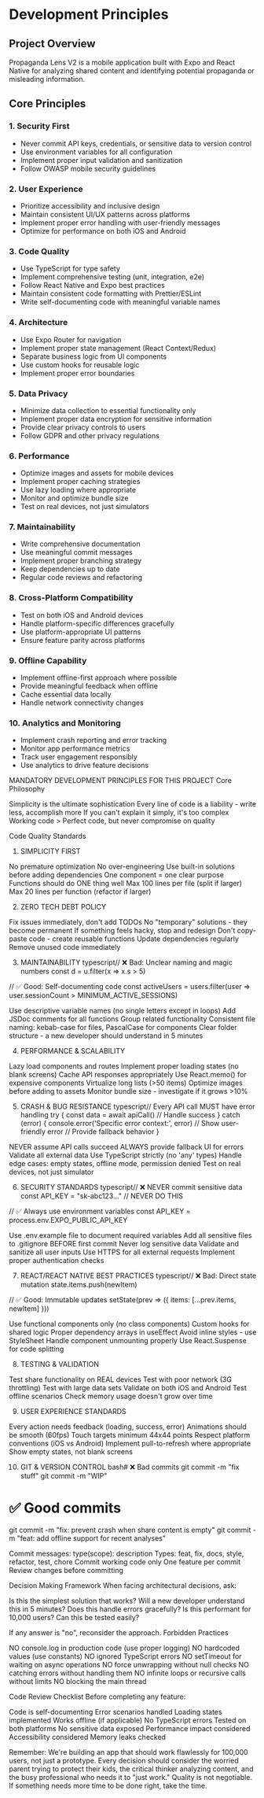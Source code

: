 # Development Principles

## Project Overview
Propaganda Lens V2 is a mobile application built with Expo and React Native for analyzing shared content and identifying potential propaganda or misleading information.

## Core Principles

### 1. Security First
- Never commit API keys, credentials, or sensitive data to version control
- Use environment variables for all configuration
- Implement proper input validation and sanitization
- Follow OWASP mobile security guidelines

### 2. User Experience
- Prioritize accessibility and inclusive design
- Maintain consistent UI/UX patterns across platforms
- Implement proper error handling with user-friendly messages
- Optimize for performance on both iOS and Android

### 3. Code Quality
- Use TypeScript for type safety
- Implement comprehensive testing (unit, integration, e2e)
- Follow React Native and Expo best practices
- Maintain consistent code formatting with Prettier/ESLint
- Write self-documenting code with meaningful variable names

### 4. Architecture
- Use Expo Router for navigation
- Implement proper state management (React Context/Redux)
- Separate business logic from UI components
- Use custom hooks for reusable logic
- Implement proper error boundaries

### 5. Data Privacy
- Minimize data collection to essential functionality only
- Implement proper data encryption for sensitive information
- Provide clear privacy controls to users
- Follow GDPR and other privacy regulations

### 6. Performance
- Optimize images and assets for mobile devices
- Implement proper caching strategies
- Use lazy loading where appropriate
- Monitor and optimize bundle size
- Test on real devices, not just simulators

### 7. Maintainability
- Write comprehensive documentation
- Use meaningful commit messages
- Implement proper branching strategy
- Keep dependencies up to date
- Regular code reviews and refactoring

### 8. Cross-Platform Compatibility
- Test on both iOS and Android devices
- Handle platform-specific differences gracefully
- Use platform-appropriate UI patterns
- Ensure feature parity across platforms

### 9. Offline Capability
- Implement offline-first approach where possible
- Provide meaningful feedback when offline
- Cache essential data locally
- Handle network connectivity changes

### 10. Analytics and Monitoring
- Implement crash reporting and error tracking
- Monitor app performance metrics
- Track user engagement responsibly
- Use analytics to drive feature decisions


MANDATORY DEVELOPMENT PRINCIPLES FOR THIS PROJECT
Core Philosophy

Simplicity is the ultimate sophistication
Every line of code is a liability - write less, accomplish more
If you can't explain it simply, it's too complex
Working code > Perfect code, but never compromise on quality

Code Quality Standards
1. SIMPLICITY FIRST

No premature optimization
No over-engineering
Use built-in solutions before adding dependencies
One component = one clear purpose
Functions should do ONE thing well
Max 100 lines per file (split if larger)
Max 20 lines per function (refactor if larger)

2. ZERO TECH DEBT POLICY

Fix issues immediately, don't add TODOs
No "temporary" solutions - they become permanent
If something feels hacky, stop and redesign
Don't copy-paste code - create reusable functions
Update dependencies regularly
Remove unused code immediately

3. MAINTAINABILITY
typescript// ❌ Bad: Unclear naming and magic numbers
const d = u.filter(x => x.s > 5)

// ✅ Good: Self-documenting code
const activeUsers = users.filter(user => user.sessionCount > MINIMUM_ACTIVE_SESSIONS)

Use descriptive variable names (no single letters except in loops)
Add JSDoc comments for all functions
Group related functionality
Consistent file naming: kebab-case for files, PascalCase for components
Clear folder structure - a new developer should understand in 5 minutes

4. PERFORMANCE & SCALABILITY

Lazy load components and routes
Implement proper loading states (no blank screens)
Cache API responses appropriately
Use React.memo() for expensive components
Virtualize long lists (>50 items)
Optimize images before adding to assets
Monitor bundle size - investigate if it grows >10%

5. CRASH & BUG RESISTANCE
typescript// Every API call MUST have error handling
try {
  const data = await apiCall()
  // Handle success
} catch (error) {
  console.error('Specific error context:', error)
  // Show user-friendly error
  // Provide fallback behavior
}

NEVER assume API calls succeed
ALWAYS provide fallback UI for errors
Validate all external data
Use TypeScript strictly (no 'any' types)
Handle edge cases: empty states, offline mode, permission denied
Test on real devices, not just simulator

6. SECURITY STANDARDS
typescript// ❌ NEVER commit sensitive data
const API_KEY = "sk-abc123..." // NEVER DO THIS

// ✅ Always use environment variables
const API_KEY = process.env.EXPO_PUBLIC_API_KEY

Use .env.example file to document required variables
Add all sensitive files to .gitignore BEFORE first commit
Never log sensitive data
Validate and sanitize all user inputs
Use HTTPS for all external requests
Implement proper authentication checks

7. REACT/REACT NATIVE BEST PRACTICES
typescript// ❌ Bad: Direct state mutation
state.items.push(newItem)

// ✅ Good: Immutable updates
setState(prev => ({
  items: [...prev.items, newItem]
}))

Use functional components only (no class components)
Custom hooks for shared logic
Proper dependency arrays in useEffect
Avoid inline styles - use StyleSheet
Handle component unmounting properly
Use React.Suspense for code splitting

8. TESTING & VALIDATION

Test share functionality on REAL devices
Test with poor network (3G throttling)
Test with large data sets
Validate on both iOS and Android
Test offline scenarios
Check memory usage doesn't grow over time

9. USER EXPERIENCE STANDARDS

Every action needs feedback (loading, success, error)
Animations should be smooth (60fps)
Touch targets minimum 44x44 points
Respect platform conventions (iOS vs Android)
Implement pull-to-refresh where appropriate
Show empty states, not blank screens

10. GIT & VERSION CONTROL
bash# ❌ Bad commits
git commit -m "fix stuff"
git commit -m "WIP"

# ✅ Good commits
git commit -m "fix: prevent crash when share content is empty"
git commit -m "feat: add offline support for recent analyses"

Commit messages: type(scope): description
Types: feat, fix, docs, style, refactor, test, chore
Commit working code only
One feature per commit
Review changes before committing

Decision Making Framework
When facing architectural decisions, ask:

Is this the simplest solution that works?
Will a new developer understand this in 5 minutes?
Does this handle errors gracefully?
Is this performant for 10,000 users?
Can this be tested easily?

If any answer is "no", reconsider the approach.
Forbidden Practices

NO console.log in production code (use proper logging)
NO hardcoded values (use constants)
NO ignored TypeScript errors
NO setTimeout for waiting on async operations
NO force unwrapping without null checks
NO catching errors without handling them
NO infinite loops or recursive calls without limits
NO blocking the main thread

Code Review Checklist
Before completing any feature:

 Code is self-documenting
 Error scenarios handled
 Loading states implemented
 Works offline (if applicable)
 No TypeScript errors
 Tested on both platforms
 No sensitive data exposed
 Performance impact considered
 Accessibility considered
 Memory leaks checked

Remember: We're building an app that should work flawlessly for 100,000 users, not just a prototype. Every decision should consider the worried parent trying to protect their kids, the critical thinker analyzing content, and the busy professional who needs it to "just work."
Quality is not negotiable. If something needs more time to be done right, take the time.